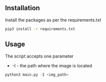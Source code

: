 ## Installation

Install the packages as per the requirements.txt 


```bash
pip3 install -r requirements.txt
```


## Usage

The script accepts one parameter

- -I   -  the path where the image is located


```python
python3 main.py -I <img_path> 
```
